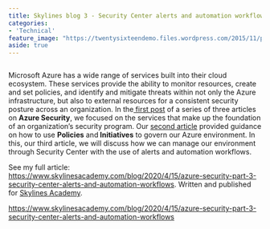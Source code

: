 ```yaml
---
title: Skylines blog 3 - Security Center alerts and automation workflows
categories:
- 'Technical'
feature_image: "https://twentysixteendemo.files.wordpress.com/2015/11/post.png"
aside: true
---
```




<figure class="wp-block-image size-large"><img src="https://captainhyperscaler.files.wordpress.com/2019/10/afilliatebadgblue.jpg?w=900" alt="" class="wp-image-69"/></figure>


Microsoft Azure has a wide range of services built into their cloud ecosystem. These services provide the ability to monitor resources, create and set policies, and identify and mitigate threats within not only the Azure infrastructure, but also to external resources for a consistent security posture across an organization. In the<a href="https://www.skylinesacademy.com/blog/2020/2/5/azure-security-part-1"> first post</a> of a series of three articles on <strong>Azure Security</strong>, we focused on the services that make up the foundation of an organization’s security program. Our <a href="https://www.skylinesacademy.com/blog/2020/3/3/azure-security-part-2-understanding-azure-policies">second article</a> provided guidance on how to use <strong>Policies</strong> and<strong> Initiatives</strong> to govern our Azure environment.  In this, our third article, we will discuss how we can manage our environment through Security Center with the use of alerts and automation workflows.

See my full article: <a rel="noreferrer noopener" href="https://www.skylinesacademy.com/blog/2020/3/3/azure-security-part-2-understanding-azure-policies" target="_blank">https://www.skylinesacademy.com/blog/2020/4/15/azure-security-part-3-security-center-alerts-and-automation-workflows</a>. Written and published for <a rel="noreferrer noopener" href="https://courses.skylinesacademy.com/?affcode=180879_p1mljie2" target="_blank">Skylines Academy</a>.

https://www.skylinesacademy.com/blog/2020/4/15/azure-security-part-3-security-center-alerts-and-automation-workflows


